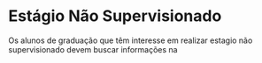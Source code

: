 # Estágio Não Supervisionado

Os alunos de graduação que têm interesse em realizar estagio não supervisionado devem buscar informações na 

